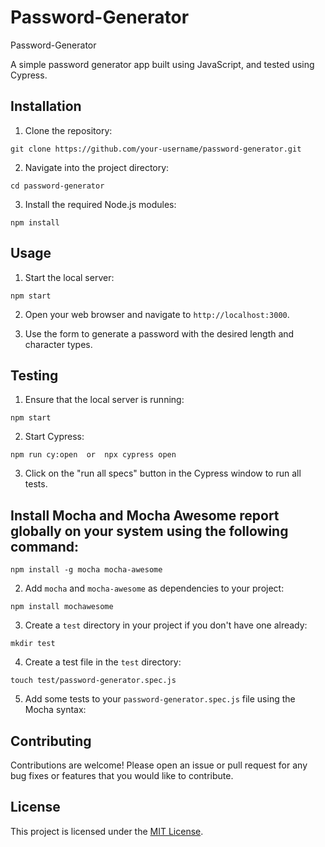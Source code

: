 # Password-Generator
 Password-Generator

A simple password generator app built using JavaScript, and tested using Cypress.

## Installation

1. Clone the repository:

```
git clone https://github.com/your-username/password-generator.git
```

2. Navigate into the project directory:

```
cd password-generator
```

3. Install the required Node.js modules:

```
npm install
```

## Usage

1. Start the local server:

```
npm start
```

2. Open your web browser and navigate to `http://localhost:3000`.

3. Use the form to generate a password with the desired length and character types.

## Testing

1. Ensure that the local server is running:

```
npm start
```

2. Start Cypress:

```
npm run cy:open  or  npx cypress open 
```

3. Click on the "run all specs" button in the Cypress window to run all tests.


## Install Mocha and Mocha Awesome report globally on your system using the following command:

```
npm install -g mocha mocha-awesome
```

2. Add `mocha` and `mocha-awesome` as dependencies to your project:

```
npm install mochawesome
```

3. Create a `test` directory in your project if you don't have one already:

```
mkdir test
```

4. Create a test file in the `test` directory:

```
touch test/password-generator.spec.js
```

5. Add some tests to your `password-generator.spec.js` file using the Mocha syntax:

## Contributing

Contributions are welcome! Please open an issue or pull request for any bug fixes or features that you would like to contribute.

## License

This project is licensed under the [MIT License](https://github.com/your-username/password-generator/blob/main/LICENSE).
